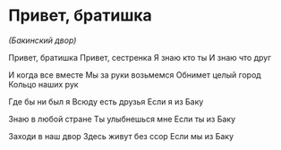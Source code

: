 # Привет, братишка

*(Бакинский двор)*
	 
Привет, братишка
Привет, сестренка
Я знаю кто ты
И знаю что друг
	 
И когда все вместе
Мы за руки возьмемся
Обнимет целый город
Кольцо наших рук

Где бы ни был я
Всюду есть друзья
Если я из Баку
	 
Знаю в любой стране
Ты улыбнешься мне
Если ты из Баку

Заходи в наш двор
Здесь живут без ссор
Если мы из Баку
